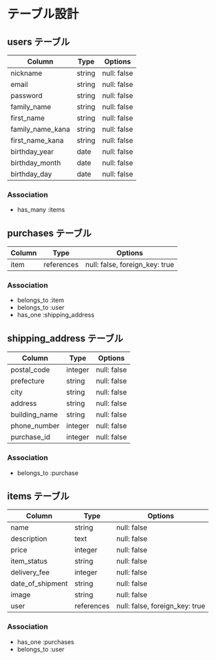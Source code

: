 # テーブル設計

## users テーブル

| Column           | Type   | Options     |
| ---------------  | ------ | ----------- |
| nickname         | string | null: false |
| email            | string | null: false |
| password         | string | null: false |
| family_name      | string | null: false |
| first_name       | string | null: false |
| family_name_kana | string | null: false |
| first_name_kana  | string | null: false |
| birthday_year    | date   | null: false |
| birthday_month   | date   | null: false |
| birthday_day     | date   | null: false |

### Association

- has_many :items

## purchases テーブル

| Column | Type       | Options                        |
| ------ | ---------- | ------------------------------ |
| item   | references | null: false, foreign_key: true |

### Association

- belongs_to :item
- belongs_to :user
- has_one    :shipping_address

## shipping_address テーブル

| Column        | Type       | Options                        |
| ------------- | ---------- | ------------------------------ |
| postal_code   | integer    | null: false                    |
| prefecture    | string     | null: false                    |
| city          | string     | null: false                    |
| address       | string     | null: false                    |
| building_name | string     | null: false                    |
| phone_number  | integer    | null: false                    |
| purchase_id   | integer    | null: false                    |

### Association

- belongs_to :purchase

## items テーブル

| Column            | Type       | Options                        |
| ---------------   | ---------- | ------------------------------ |
| name              | string     | null: false                    |
| description       | text       | null: false                    |
| price             | integer    | null: false                    |
| item_status       | string     | null: false                    |
| delivery_fee      | integer    | null: false                    |
| date_of_shipment  | string     | null: false                    |
| image             | string     | null: false                    |
| user              | references | null: false, foreign_key: true |

### Association

- has_one    :purchases
- belongs_to :user

